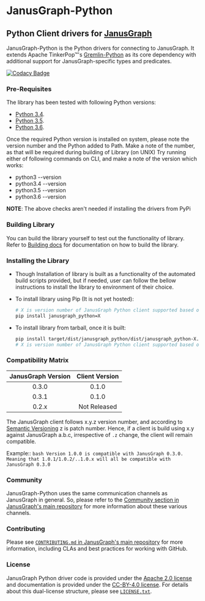 # JanusGraph-Python
## Python Client drivers for [JanusGraph](http://janusgraph.org) 

JanusGraph-Python is the Python drivers for connecting to JanusGraph. 
It extends Apache TinkerPop™'s [Gremlin-Python](http://tinkerpop.apache.org/docs/current/reference/#_gremlin_python) 
as its core dependency with additional support for JanusGraph-specific types and predicates.

[![Codacy Badge](https://api.codacy.com/project/badge/Grade/a643a483556740c1b87ba29e160d37b6)](https://www.codacy.com/app/JanusGraph/janusgraph-python?utm_source=github.com&amp;utm_medium=referral&amp;utm_content=JanusGraph/janusgraph-python&amp;utm_campaign=Badge_Grade)

### Pre-Requisites

The library has been tested with following Python versions:

- [Python 3.4](https://www.python.org/downloads/release/python-340/).
- [Python 3.5](https://www.python.org/downloads/release/python-350/).
- [Python 3.6](https://www.python.org/downloads/release/python-360/).
    
Once the required Python version is installed on system, please note the version number and the Python added 
to Path. Make a note of the number, as that will be required during building of Library (on UNIX)
Try running either of following commands on CLI, and make a note of the version which works:

- python3 --version
- python3.4 --version
- python3.5 --version
- python3.6 --version

**NOTE**: The above checks aren't needed if installing the drivers from PyPi

### Building Library

You can build the library yourself to test out the functionality of library. Refer to 
[Building docs](BUILDING.md) for documentation on how to build the library.

### Installing the Library

- Though Installation of library is built as a functionality of the automated build scripts provided,
  but if needed, user can follow the bellow instructions to install the library to environment of their choice.

- To install library using Pip (It is not yet hosted):
    ```bash
    # X is version number of JanusGraph Python client supported based on JanusGraph version chosen.
    pip install janusgraph_python=X
    ```

- To install library from tarball, once it is built:
     ```bash
     pip install target/dist/janusgraph_python/dist/janusgraph_python-X.tar.gz
     # X is version number of JanusGraph Python client supported based on JanusGraph version chosen.
     ```

### Compatibility Matrix

| JanusGraph Version | Client Version |
|:------------------:|:--------------:|
| 0.3.0              | 0.1.0          |
| 0.3.1              | 0.1.0          |
| 0.2.x              | Not Released   |

The JanusGraph client follows x.y.z version number, and according to [Semantic Versioning](https://semver.org/) 
z is patch number. Hence, if a client is build using x.y against JanusGraph a.b.c, 
irrespective of `.z` change, the client will remain compatible.

Example::
    ```bash
    Version 1.0.0 is compatible with JanusGraph 0.3.0. Meaning that 1.0.1/1.0.2/..1.0.x will all be compatible with
    JanusGraph 0.3.0
    ```
### Community

JanusGraph-Python uses the same communication channels as JanusGraph in general. 
So, please refer to the 
[Community section in JanusGraph's main repository](https://github.com/JanusGraph/janusgraph#community) 
for more information about these various channels.

### Contributing

Please see 
[`CONTRIBUTING.md` in JanusGraph's main repository](https://github.com/JanusGraph/janusgraph/blob/master/CONTRIBUTING.md) 
for more information, including CLAs and best practices for working with GitHub.

### License

JanusGraph Python driver code is provided under the [Apache 2.0
license](APACHE-2.0.txt) and documentation is provided under the [CC-BY-4.0
license](CC-BY-4.0.txt). For details about this dual-license structure, please
see [`LICENSE.txt`](LICENSE.txt).
